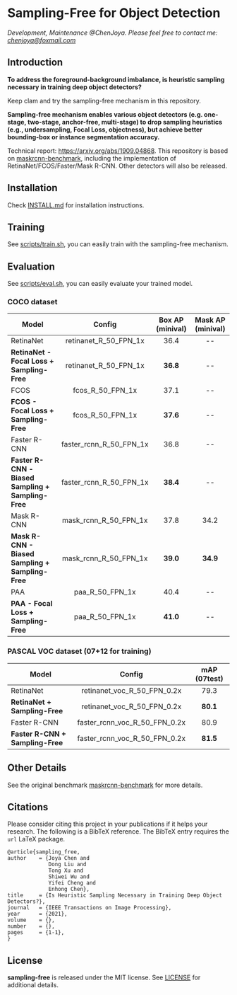 # Sampling-Free for Object Detection

*Development, Maintenance @ChenJoya. Please feel free to contact me: chenjoya@foxmail.com*

## Introduction

**To address the foreground-background imbalance, is heuristic sampling necessary in training deep object detectors?** 

Keep clam and try the sampling-free mechanism in this repository. 

**Sampling-free mechanism enables various object detectors (e.g. one-stage, two-stage, anchor-free, multi-stage) to drop sampling heuristics (e.g., undersampling, Focal Loss, objectness), but achieve better bounding-box or instance segmentation accuracy.**

Technical report: https://arxiv.org/abs/1909.04868. This repository is based on [maskrcnn-benchmark](https://github.com/facebookresearch/maskrcnn-benchmark), including the implementation of RetinaNet/FCOS/Faster/Mask R-CNN. Other detectors will also be released.

## Installation

Check [INSTALL.md](INSTALL.md) for installation instructions.

## Training
See [scripts/train.sh](https://github.com/ChenJoya/sampling-free/blob/master/scripts/train.sh), you can easily train with the sampling-free mechanism.

## Evaluation
See [scripts/eval.sh](https://github.com/ChenJoya/sampling-free/blob/master/scripts/eval.sh), you can easily evaluate your trained model.

### COCO dataset

Model | Config | Box AP (minival) | Mask AP (minival) |
--- |:---:|:---:|:---:|
RetinaNet | retinanet_R_50_FPN_1x | 36.4 | -- |
**RetinaNet - Focal Loss + Sampling-Free** | retinanet_R_50_FPN_1x | **36.8** | -- |
FCOS | fcos_R_50_FPN_1x | 37.1 | -- |
**FCOS - Focal Loss + Sampling-Free** | fcos_R_50_FPN_1x | **37.6** | -- |
Faster R-CNN | faster_rcnn_R_50_FPN_1x | 36.8 | -- |
**Faster R-CNN -Biased Sampling + Sampling-Free** | faster_rcnn_R_50_FPN_1x | **38.4** | -- |
Mask R-CNN | mask_rcnn_R_50_FPN_1x | 37.8 | 34.2 |
**Mask R-CNN - Biased Sampling + Sampling-Free** | mask_rcnn_R_50_FPN_1x | **39.0** | **34.9** |
PAA | paa_R_50_FPN_1x | 40.4 | -- |
**PAA - Focal Loss + Sampling-Free** | paa_R_50_FPN_1x | **41.0** | -- |

### PASCAL VOC dataset (07+12 for training)

Model | Config | mAP (07test) |
--- |:---:|:---:|
RetinaNet | retinanet_voc_R_50_FPN_0.2x | 79.3 |
**RetinaNet + Sampling-Free** | retinanet_voc_R_50_FPN_0.2x | **80.1** |
Faster R-CNN | faster_rcnn_voc_R_50_FPN_0.2x | 80.9 |
**Faster R-CNN + Sampling-Free** | faster_rcnn_voc_R_50_FPN_0.2x | **81.5** |

## Other Details
See the original benchmark [maskrcnn-benchmark](https://github.com/facebookresearch/maskrcnn-benchmark) for more details.

## Citations
Please consider citing this project in your publications if it helps your research. The following is a BibTeX reference. The BibTeX entry requires the `url` LaTeX package.

```
@article{sampling_free,
author    = {Joya Chen and
             Dong Liu and
             Tong Xu and
             Shiwei Wu and
             Yifei Cheng and
             Enhong Chen},
title     = {Is Heuristic Sampling Necessary in Training Deep Object Detectors?},
journal   = {IEEE Transactions on Image Processing},
year      = {2021},
volume    = {},
number    = {},
pages     = {1-1},
}
```

## License

**sampling-free** is released under the MIT license. See [LICENSE](https://github.com/ChenJoya/sampling-free/blob/master/LICENSE) for additional details.
